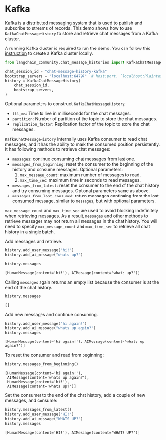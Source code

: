 # Kafka

[Kafka](https://github.com/apache/kafka) is a distributed messaging system that is used to publish and subscribe to streams of records. 
This demo shows how to use `KafkaChatMessageHistory` to store and retrieve chat messages from a Kafka cluster.

A running Kafka cluster is required to run the demo. You can follow this [instruction](https://developer.confluent.io/get-started/python) to create a Kafka cluster locally.


```python
from langchain_community.chat_message_histories import KafkaChatMessageHistory

chat_session_id = "chat-message-history-kafka"
bootstrap_servers = "localhost:64797"  # host:port. `localhost:Plaintext Ports` if setup Kafka cluster locally
history = KafkaChatMessageHistory(
    chat_session_id,
    bootstrap_servers,
)
```

Optional parameters to construct `KafkaChatMessageHistory`:
 - `ttl_ms`: Time to live in milliseconds for the chat messages.
 - `partition`: Number of partition of the topic to store the chat messages.
 - `replication_factor`: Replication factor of the topic to store the chat messages.

`KafkaChatMessageHistory` internally uses Kafka consumer to read chat messages, and it has the ability to mark the consumed position persistently. It has following methods to retrieve chat messages:
- `messages`: continue consuming chat messages from last one.
- `messages_from_beginning`: reset the consumer to the beginning of the history and consume messages. Optional parameters:
    1. `max_message_count`: maximum number of messages to read.
    2. `max_time_sec`: maximum time in seconds to read messages.
- `messages_from_latest`: reset the consumer to the end of the chat history and try consuming messages. Optional parameters same as above.
- `messages_from_last_consumed`: return messages continuing from the last consumed message, similar to `messages`, but with optional parameters.

`max_message_count` and `max_time_sec` are used to avoid blocking indefinitely when retrieving messages.
As a result, `messages` and other methods to retrieve messages may not return all messages in the chat history. You will need to specify `max_message_count` and `max_time_sec` to retrieve all chat history in a single batch.


Add messages and retrieve.


```python
history.add_user_message("hi!")
history.add_ai_message("whats up?")

history.messages
```



```output
[HumanMessage(content='hi!'), AIMessage(content='whats up?')]
```


Calling `messages` again returns an empty list because the consumer is at the end of the chat history.


```python
history.messages
```



```output
[]
```


Add new messages and continue consuming.


```python
history.add_user_message("hi again!")
history.add_ai_message("whats up again?")
history.messages
```



```output
[HumanMessage(content='hi again!'), AIMessage(content='whats up again?')]
```


To reset the consumer and read from beginning:


```python
history.messages_from_beginning()
```



```output
[HumanMessage(content='hi again!'),
 AIMessage(content='whats up again?'),
 HumanMessage(content='hi!'),
 AIMessage(content='whats up?')]
```


Set the consumer to the end of the chat history, add a couple of new messages, and consume:


```python
history.messages_from_latest()
history.add_user_message("HI!")
history.add_ai_message("WHATS UP?")
history.messages
```



```output
[HumanMessage(content='HI!'), AIMessage(content='WHATS UP?')]
```
